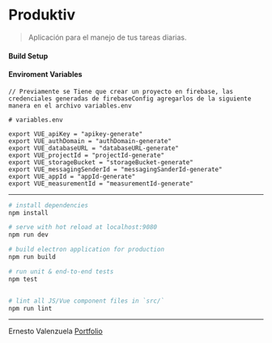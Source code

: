 # Produktiv

> Aplicación para el manejo de tus tareas diarias.

#### Build Setup

#### Enviroment Variables

``` Configuration Firabase
// Previamente se Tiene que crear un proyecto en firebase, las credenciales generadas de firebaseConfig agregarlos de la siguiente manera en el archivo variables.env

# variables.env

export VUE_apiKey = "apikey-generate"
export VUE_authDomain = "authDomain-generate"
export VUE_databaseURL = "databaseURL-generate"
export VUE_projectId = "projectId-generate"
export VUE_storageBucket = "storageBucket-generate"
export VUE_messagingSenderId = "messagingSanderId-generate"
export VUE_appId = "appId-generate"
export VUE_measurementId = "measurementId-generate"

```

---

``` bash
# install dependencies
npm install

# serve with hot reload at localhost:9080
npm run dev

# build electron application for production
npm run build

# run unit & end-to-end tests
npm test


# lint all JS/Vue component files in `src/`
npm run lint

```

---

Ernesto Valenzuela [Portfolio](https://netov.dev)
